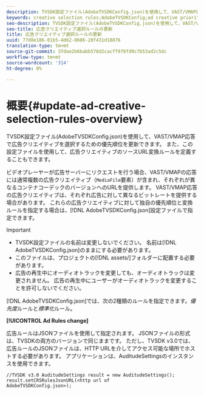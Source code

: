 ```yaml
---
description: TVSDK設定ファイル(AdobeTVSDKConfig.json)を使用して、VAST/VMAP応答で広告クリエイティブを選択するための優先順位を更新できます。 また、この設定ファイルを使用して、広告クリエイティブのソースURL変換ルールを定義することもできます。
keywords: creative selection rules;AdobeTVSDKConfig;ad creative priorities;transformation rules
seo-description: TVSDK設定ファイル(AdobeTVSDKConfig.json)を使用して、VAST/VMAP応答で広告クリエイティブを選択するための優先順位を更新できます。 また、この設定ファイルを使用して、広告クリエイティブのソースURL変換ルールを定義することもできます。
seo-title: 広告クリエイティブ選択ルールの更新
title: 広告クリエイティブ選択ルールの更新
uuid: 77d8e186-01b5-4d62-8686-28f431d18876
translation-type: tm+mt
source-git-commit: 3fdae2b6babb578d2cacff970fd9c7b53ad2c5dc
workflow-type: tm+mt
source-wordcount: '314'
ht-degree: 0%

---
```



# 概要{#update-ad-creative-selection-rules-overview}

TVSDK設定ファイル(AdobeTVSDKConfig.json)を使用して、VAST/VMAP応答で広告クリエイティブを選択するための優先順位を更新できます。 また、この設定ファイルを使用して、広告クリエイティブのソースURL変換ルールを定義することもできます。

ビデオプレーヤーが広告サーバーにリクエストを行う場合、VAST/VMAPの応答には通常複数の広告クリエイティブ（`MediaFile`要素）が含まれ、それぞれが異なるコンテナコーデックのバージョンへのURLを提供します。 VAST/VMAP応答の広告クリエイティブは、それぞれ広告に対して異なるビットレートを提供する場合があります。 これらの広告クリエイティブに対して独自の優先順位と変換ルールを指定する場合は、[!DNL AdobeTVSDKConfig.json]設定ファイルで指定できます。

>[!IMPORTANT]
>
>* TVSDK設定ファイルの名前は変更しないでください。 名前は[!DNL AdobeTVSDKConfig.json]のままにする必要があります。
>* このファイルは、プロジェクトの[!DNL assets/]フォルダーに配置する必要があります。
>* 広告の再生中にオーディオトラックを変更しても、オーディオトラックは変更されません。 広告の再生中にユーザーがオーディオトラックを変更することを許可しないでください。

>



[!DNL AdobeTVSDKConfig.json]では、次の2種類のルールを指定できます。*優先度*&#x200B;ルールと&#x200B;*標準化*&#x200B;ルール。

**[!UICONTROL Ad Rules change]**

<!--<a id="section_EDCE7C94156D4A47AA2FBAE9BE0390CE"></a>-->

広告ルールはJSONファイルを使用して指定されます。 JSONファイルの形式は、TVSDKの両方のバージョンで同じままです。 ただし、TVSDK v3.0では、広告ルールのJSONファイルは、HTTP URLを介してアクセス可能な場所でホストする必要があります。 アプリケーションは、AuditudeSettingsのインスタンスを使用できます。

```
//TVSDK v3.0 AuditudeSettings result = new AuditudeSettings(); 
result.setCRSRulesJsonURL(<http url of 
AdobeTVSDKConfig.json>);  
```

